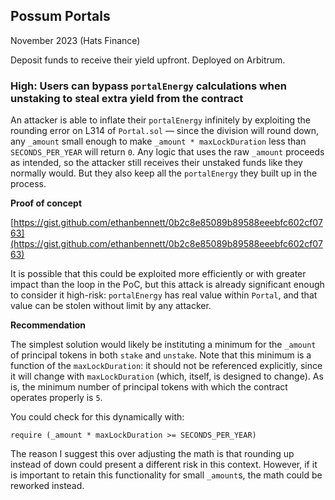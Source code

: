## Possum Portals

November 2023 (Hats Finance)

Deposit funds to receive their yield upfront. Deployed on Arbitrum.

### High: Users can bypass `portalEnergy` calculations when unstaking to steal extra yield from the contract

An attacker is able to inflate their `portalEnergy` infinitely by exploiting the rounding error on L314 of `Portal.sol` — since the division will round down, any `_amount` small enough to make `_amount * maxLockDuration` less than `SECONDS_PER_YEAR` will return `0`. Any logic that uses the raw `_amount` proceeds as intended, so the attacker still receives their unstaked funds like they normally would. But they also keep all the `portalEnergy` they built up in the process.

**Proof of concept**

[https://gist.github.com/ethanbennett/0b2c8e85089b89588eeebfc602cf0763](https://gist.github.com/ethanbennett/0b2c8e85089b89588eeebfc602cf0763)

It is possible that this could be exploited more efficiently or with greater impact than the loop in the PoC, but this attack is already significant enough to consider it high-risk: `portalEnergy` has real value within `Portal`, and that value can be stolen without limit by any attacker.

**Recommendation**

The simplest solution would likely be instituting a minimum for the `_amount` of principal tokens in both `stake` and `unstake`. Note that this minimum is a function of the `maxLockDuration`: it should not be referenced explicitly, since it will change with `maxLockDuration` (which, itself, is designed to change). As is, the minimum number of principal tokens with which the contract operates properly is `5`.

You could check for this dynamically with:

`require (_amount * maxLockDuration >= SECONDS_PER_YEAR)`

The reason I suggest this over adjusting the math is that rounding up instead of down could present a different risk in this context. However, if it is important to retain this functionality for small `_amount`s, the math could be reworked instead.